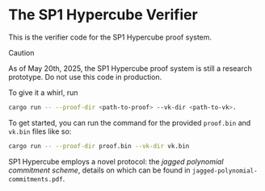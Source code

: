 # The SP1 Hypercube Verifier

This is the verifier code for the SP1 Hypercube proof system.

> [!CAUTION]
>
> As of May 20th, 2025, the SP1 Hypercube proof system is still a research prototype.
> Do not use this code in production.

To give it a whirl, run

```sh
cargo run -- --proof-dir <path-to-proof> --vk-dir <path-to-vk>.
```

To get started, you can run the command for the provided `proof.bin` and `vk.bin` files like so:

```sh
cargo run -- --proof-dir proof.bin --vk-dir vk.bin
```


SP1 Hypercube employs a novel protocol: the *jagged polynomial commitment scheme*, details on which
can be found in `jagged-polynomial-commitments.pdf`.
